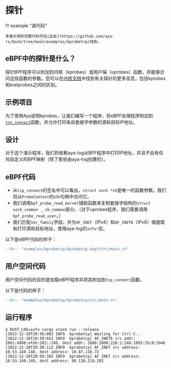 # 探针

!!! example "源代码"

    本章示例的完整代码可在[此处](https://github.com/aya-rs/book/tree/main/examples/kprobetcp)找到。

## eBPF中的探针是什么？

探针BPF程序可以附加到内核（kprobes）或用户端（uprobes）函数，并能够访问这些函数的参数。您可以在[内核文档](https://docs.kernel.org/trace/kprobes.html)中找到有关探针的更多信息，包括kprobes和kretprobes之间的区别。

## 示例项目

为了使用Aya说明kprobes，让我们编写一个程序，将eBPF处理程序附加到[`tcp_connect`](https://elixir.bootlin.com/linux/latest/source/net/ipv4/tcp_output.c#L3837)函数，并允许打印来自套接字参数的源和目标IP地址。

## 设计

对于这个演示程序，我们将依赖aya-log从BPF程序中打印IP地址，并且不会有任何自定义的BPF映射（除了那些由aya-log创建的）。

## eBPF代码
- 从`tcp_connect`的签名中可以看出，`struct sock *sk`是唯一的函数参数。我们将从`ProbeContext`的ctx句柄中访问它。
- 我们调用`bpf_probe_read_kernel`辅助函数来复制套接字结构的`struct sock_common __sk_common`部分。（对于uprobes程序，我们需要调用`bpf_probe_read_user`。）
- 我们匹配`skc_family`字段，并为`AF_INET`（IPv4）和`AF_INET6`（IPv6）值提取和打印源和目标地址，使用aya-log的`info!`宏。

以下是eBPF代码的样子：

```rust linenums="1" title="kprobetcp-ebpf/src/main.rs"
--8<-- "examples/kprobetcp/kprobetcp-ebpf/src/main.rs"
```

## 用户空间代码

用户空间代码的目的是加载eBPF程序并将其附加到`tcp_connect`函数。

以下是代码的样子：

```rust linenums="1" title="kprobetcp/src/main.rs"
--8<-- "examples/kprobetcp/kprobetcp/src/main.rs"
```

## 运行程序

```console
$ RUST_LOG=info cargo xtask run --release
[2022-12-28T20:50:00Z INFO  kprobetcp] Waiting for Ctrl-C...
[2022-12-28T20:50:05Z INFO  kprobetcp] AF_INET6 src addr: 2001:4998:efeb:282::249, dest addr: 2606:2800:220:1:248:1893:25c8:1946
[2022-12-28T20:50:11Z INFO  kprobetcp] AF_INET src address: 10.53.149.148, dest address: 10.87.116.72
[2022-12-28T20:50:30Z INFO  kprobetcp] AF_INET src address: 10.53.149.148, dest address: 98.138.219.201
```